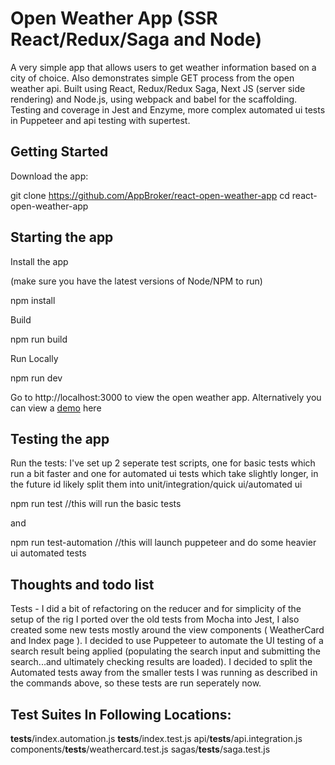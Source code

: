 # Open Weather App (SSR React/Redux/Saga and Node)
A very simple app that allows users to get weather information based on a city of choice. Also demonstrates simple GET process from the open weather api. Built using React, Redux/Redux Saga, Next JS (server side rendering) and Node.js, using webpack and babel for the scaffolding. Testing and coverage in Jest and Enzyme, more complex automated ui tests in Puppeteer and api testing with supertest.

## Getting Started
Download the app:

git clone https://github.com/AppBroker/react-open-weather-app
cd react-open-weather-app

## Starting the app
Install the app

(make sure you have the latest versions of Node/NPM to run)

npm install


Build


npm run build


Run Locally


npm run dev


Go to http://localhost:3000 to view the open weather app. Alternatively you can view a [demo](http://open-weather-app.eu-gb.mybluemix.net) here

## Testing the app
Run the tests:
I've set up 2 seperate test scripts, one for basic tests which run a bit faster and one for automated ui tests which take slightly longer, in the future id likely split them into unit/integration/quick ui/automated ui

npm run test 		//this will run the basic tests

and 

npm run test-automation 		//this will launch puppeteer and do some heavier ui automated tests

## Thoughts and todo list
Tests - I did a bit of refactoring on the reducer and for simplicity of the setup of the rig I ported over the old tests from Mocha into Jest, I also created some new tests mostly around the view components ( WeatherCard and Index page ). I decided to use Puppeteer to automate the UI testing of a search result being applied (populating the search input and submitting the search...and ultimately checking results are loaded). I decided to split the Automated tests away from the smaller tests I was running as described in the commands above, so these tests are run seperately now.

## Test Suites In Following Locations:
__tests__/index.automation.js
__tests__/index.test.js
api/__tests__/api.integration.js
components/__tests__/weathercard.test.js
sagas/__tests__/saga.test.js
